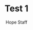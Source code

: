 ---
image: /assets/img/kl/kl_test_1.png
title: Test 1
number: 1
categories:
  - Meditations
  - Difficulty
  - Test
author: Hope Staff
notes: Test 1
embed: >-
  <iframe style="border-radius:12px" src="https://open.spotify.com/embed/episode/79tgjrLA48rGnrPi3jFXOs?utm_source=generator" width="100%" height="352" frameBorder="0" allowfullscreen="" allow="autoplay; clipboard-write; encrypted-media; fullscreen; picture-in-picture" loading="lazy"></iframe>
transcript: >-
  SOME LINES OF TEXT START HERE
---
